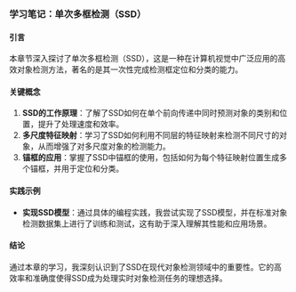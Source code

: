 ### 学习笔记：单次多框检测（SSD）

#### 引言
本章节深入探讨了单次多框检测（SSD），这是一种在计算机视觉中广泛应用的高效对象检测方法，著名的是其一次性完成检测框定位和分类的能力。

#### 关键概念
1. **SSD的工作原理**：了解了SSD如何在单个前向传递中同时预测对象的类别和位置，提升了处理速度和效率。
2. **多尺度特征映射**：学习了SSD如何利用不同层的特征映射来检测不同尺寸的对象，从而增强了对多尺度对象的检测能力。
3. **锚框的应用**：掌握了SSD中锚框的使用，包括如何为每个特征映射位置生成多个锚框，并用于定位和分类。

#### 实践示例
- **实现SSD模型**：通过具体的编程实践，我尝试实现了SSD模型，并在标准对象检测数据集上进行了训练和测试，这有助于深入理解其性能和应用场景。

#### 结论
通过本章的学习，我深刻认识到了SSD在现代对象检测领域中的重要性。它的高效率和准确度使得SSD成为处理实时对象检测任务的理想选择。